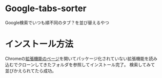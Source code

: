 # Google-tabs-sorter
Google検索でいつも順不同のタブ？を並び替えるやつ

# インストール方法
Chromeの[拡張機能のページ](chrome://extensions/)を開いてパッケージ化されていない拡張機能を読み込むでクローンしてきたフォルダを参照してインストール完了。
検索してみて並びかえられてたら成功。

